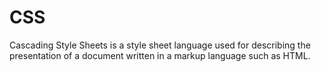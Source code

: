 # CSS

Cascading Style Sheets is a style sheet language used for describing the presentation of a document written in a markup language such as HTML.
